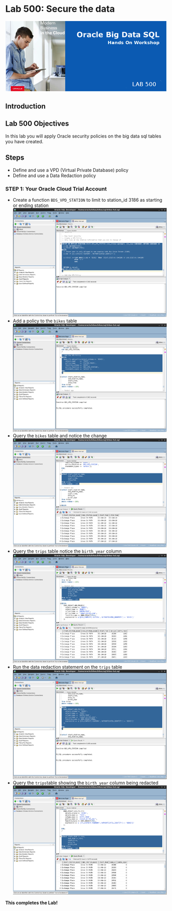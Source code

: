 # Lab 500: Secure the data

  ![](images/500/Title-500.png)

## Introduction

## Lab 500 Objectives
In this lab you will apply Oracle security policies on the big data sql tables you have created. 


## Steps
- Define and use a VPD (Virtual Private Database) policy
- Define and use a Data Redaction policy

### **STEP 1:** Your Oracle Cloud Trial Account
- Create a function `BDS_VPD_STATION` to limit to station_id 3186 as starting or ending station
![](images/500/001.png)
- Add a policy to the `bikes` table
![](images/500/002.png)
- Query the `bikes` table and notice the change
![](images/500/003.png)
- Query the `trips` table 
notice the `birth_year` column
![](images/500/004.png)
- Run the data redaction statement on the `trips` table
![](images/500/005.png)
- Query the `trips`table showing the `birth_year` column being redacted
![](images/500/006.png)


**This completes the Lab!**
